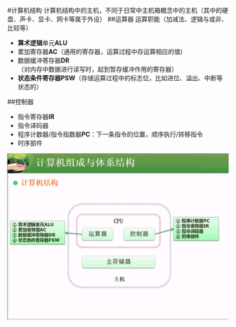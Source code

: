 #计算机结构
计算机结构中的主机，不同于日常中主机箱概念中的主机（其中的硬盘、声卡、显卡、网卡等属于外设）
##运算器
运算职能（加减法、逻辑与或非、比较等）
* **算术逻辑**单元**ALU**
* 累加寄存器**AC**（通用的寄存器，运算过程中存运算相应的值)
* 数据缓冲寄存器**DR**（对内存中数据进行读写时，起到暂存缓冲作用的寄存器）
* **状态条件寄存器PSW**（存储运算过程中的标志位，比如进位、溢出、中断等状态的）

##控制器
* 指令寄存器**IR**
* 指令译码器
* 程序计数器/指令指数器**PC**：下一条指令的位置，顺序执行/转移指令
* 时序部件

![](/imgs/1.2.4-1计算机结构-主机.png)